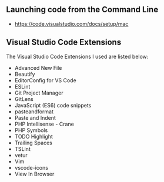 ## Launching code from the Command Line
- https://code.visualstudio.com/docs/setup/mac

## Visual Studio Code Extensions
The Visual Studio Code Extensions I used are listed below:

- Advanced New File
- Beautify
- EditorConfig for VS Code
- ESLint
- Git Project Manager
- GitLens
- JavaScript (ES6) code snippets
- pasteandformat
- Paste and Indent
- PHP Intellisense - Crane
- PHP Symbols
- TODO Highlight
- Trailing Spaces
- TSLint
- vetur
- Vim
- vscode-icons
- View In Browser
